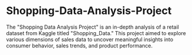 # Shopping-Data-Analysis-Project
The "Shopping Data Analysis Project" is an in-depth analysis of a retail dataset from Kaggle titled "Shopping_Data." This project aimed to explore various dimensions of sales data to uncover meaningful insights into consumer behavior, sales trends, and product performance.
